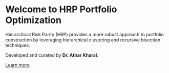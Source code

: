 # Welcome to HRP Portfolio Optimization

Hierarchical Risk Parity (HRP) provides a more robust approach to portfolio construction by leveraging hierarchical clustering and recursive bisection techniques.

Developed and curated by **Dr. Athar Kharal**.

[Learn more](theory.md)
